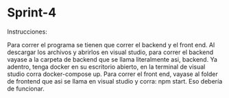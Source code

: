 # Sprint-4

Instrucciones:

Para correr el programa se tienen que correr el backend y el front end. 
Al descargar los archivos y abrirlos en visual studio, para correr
el backend vayase a la carpeta de backend que se llama literalmente asi, backend.
Ya adentro, tenga docker en su escritorio abierto, en la terminal de visual studio corra docker-compose up. 
Para correr el front end, vayase al folder de frontend que asi se llama en visual studio y corra: npm start. 
Eso debería de funcionar. 
